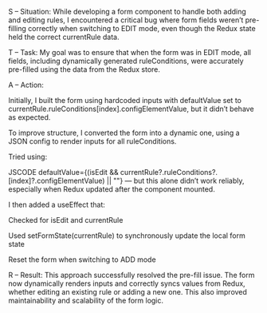 S – Situation:
While developing a form component to handle both adding and editing rules, I encountered a critical bug where form fields weren’t pre-filling correctly when switching to EDIT mode, even though the Redux state held the correct currentRule data.

T – Task:
My goal was to ensure that when the form was in EDIT mode, all fields, including dynamically generated ruleConditions, were accurately pre-filled using the data from the Redux store.

A – Action:

Initially, I built the form using hardcoded inputs with defaultValue set to currentRule.ruleConditions[index].configElementValue, but it didn’t behave as expected.

To improve structure, I converted the form into a dynamic one, using a JSON config to render inputs for all ruleConditions.

Tried using:

JSCODE
defaultValue={(isEdit && currentRule?.ruleConditions?.[index]?.configElementValue) || ""}
— but this alone didn’t work reliably, especially when Redux updated after the component mounted.

I then added a useEffect that:

Checked for isEdit and currentRule

Used setFormState(currentRule) to synchronously update the local form state

Reset the form when switching to ADD mode

R – Result:
This approach successfully resolved the pre-fill issue. The form now dynamically renders inputs and correctly syncs values from Redux, whether editing an existing rule or adding a new one. This also improved maintainability and scalability of the form logic.
